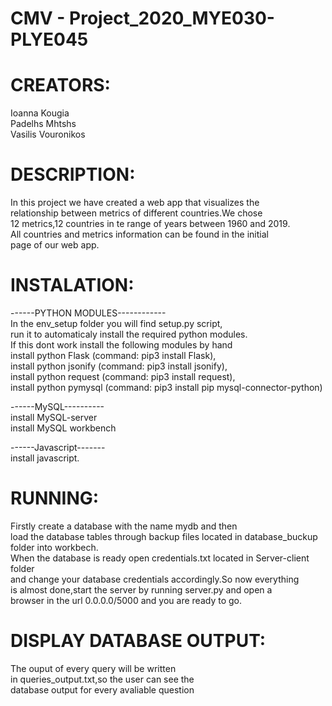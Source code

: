 # CMV - Project_2020_MYE030-PLYE045
# CREATORS:<br/>
Ioanna Kougia<br/>
Padelhs Mhtshs<br/>
Vasilis Vouronikos<br/>


# DESCRIPTION:<br/>

In this project we have created a web app that visualizes the <br/>
relationship between metrics of different countries.We chose<br/>
12 metrics,12 countries in te range of years between 1960 and 2019.<br/>
All countries and metrics information can be found in the initial<br/>
page of our web app.

# INSTALATION:<br/>

------PYTHON MODULES------------<br/>
In the env_setup folder you will find setup.py script,<br/>
run it to automaticaly install the required python modules.<br/>
If this dont work install the following modules by hand<br/>
install python Flask (command: pip3 install Flask),<br/>
install python jsonify (command: pip3 install jsonify),<br/>
install python request (command: pip3 install request),<br/>
install python pymysql (command: pip3 install pip mysql-connector-python)<br/>

------MySQL----------<br/>
install MySQL-server<br/>
install MySQL workbench<br/>

------Javascript-------<br/>
install javascript.<br/>

# RUNNING:<br/>

Firstly create a database with the name mydb and then<br/>
load the database tables through backup files located in database_buckup folder into workbech.<br/>
When the database is ready open credentials.txt located in Server-client folder<br/>
and change your database credentials accordingly.So now everything<br/>
is almost done,start the server by running server.py and open a <br/>
browser in the url 0.0.0.0/5000 and you are ready to go.<br/>


# DISPLAY DATABASE OUTPUT:<br/>

The ouput of every query will be written<br/>
in queries_output.txt,so the user can see the <br/>
database output for every avaliable question<br/>
